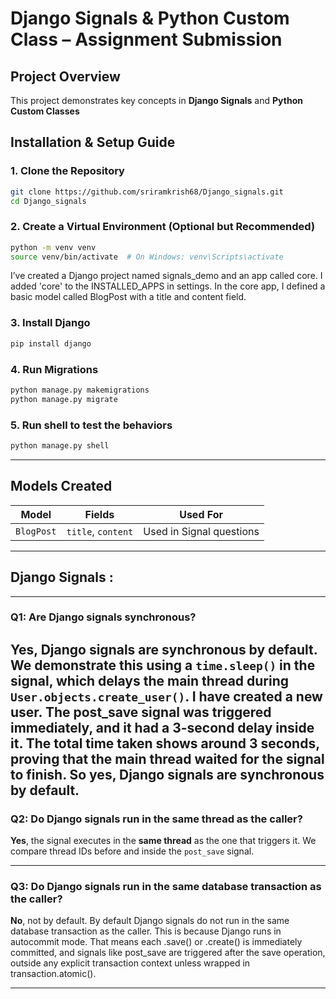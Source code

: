 # Django Signals & Python Custom Class – Assignment Submission


## Project Overview

This project demonstrates key concepts in **Django Signals** and **Python Custom Classes**

## Installation & Setup Guide

### 1. Clone the Repository

```bash
git clone https://github.com/sriramkrish68/Django_signals.git
cd Django_signals
```

### 2. Create a Virtual Environment (Optional but Recommended)

```bash
python -m venv venv
source venv/bin/activate  # On Windows: venv\Scripts\activate
```
I’ve created a Django project named signals_demo and an app called core. I added 'core' to the INSTALLED_APPS in settings.
In the core app, I defined a basic model called BlogPost with a title and content field.

### 3. Install Django

```bash
pip install django
```

### 4. Run Migrations

```bash
python manage.py makemigrations
python manage.py migrate
```

### 5. Run shell to test the behaviors

```bash
python manage.py shell
```


---

## Models Created

| Model      | Fields             | Used For                               |
| ---------- | ------------------ | -------------------------------------- |
| `BlogPost` | `title`, `content` | Used in Signal questions               |

---

## Django Signals :

---

### Q1: Are Django signals synchronous?

**Yes**, Django signals are synchronous by default.
We demonstrate this using a `time.sleep()` in the signal, which delays the main thread during `User.objects.create_user()`.
I have created a new user. The post_save signal was triggered immediately, and it had a 3-second delay inside it.
The total time taken shows around 3 seconds, proving that the main thread waited for the signal to finish.
So yes, Django signals are synchronous by default.
---

### Q2: Do Django signals run in the same thread as the caller?

**Yes**, the signal executes in the **same thread** as the one that triggers it.
We compare thread IDs before and inside the `post_save` signal.

---

### Q3: Do Django signals run in the same database transaction as the caller?

**No**, not by default.
By default Django signals do not run in the same database transaction as the caller.
This is because Django runs in autocommit mode. That means each .save() or .create() is immediately committed, and signals like post_save are triggered after the save operation, outside any explicit transaction context unless wrapped in transaction.atomic().

---

